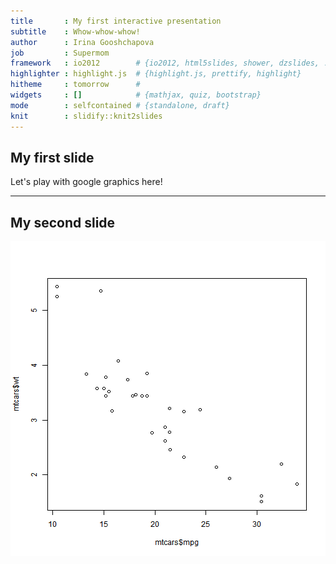 ```yaml
---
title       : My first interactive presentation
subtitle    : Whow-whow-whow!
author      : Irina Gooshchapova
job         : Supermom
framework   : io2012        # {io2012, html5slides, shower, dzslides, ...}
highlighter : highlight.js  # {highlight.js, prettify, highlight}
hitheme     : tomorrow      # 
widgets     : []            # {mathjax, quiz, bootstrap}
mode        : selfcontained # {standalone, draft}
knit        : slidify::knit2slides
---
```


## My first slide

Let's play with google graphics here!


---

## My second slide

![plot of chunk unnamed-chunk-2](assets/fig/unnamed-chunk-2-1.png) 

